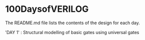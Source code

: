 # 100DaysofVERILOG

The README.md file lists the contents of the design for each day.

'DAY 1' : Structural modelling of basic gates using universal gates
